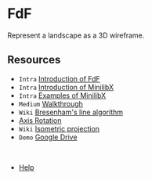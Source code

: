 # FdF
Represent a landscape as a 3D wireframe.

## Resources
- `Intra` [Introduction of FdF](https://elearning.intra.42.fr/notions/23/subnotions/933/videos/1024)
- `Intra` [Introduction of MinilibX](https://elearning.intra.42.fr/notions/266/subnotions/930/videos/1021)
- `Intra` [Examples of MinilibX](https://elearning.intra.42.fr/notions/minilibx/subnotions/mlx-events/videos/minilibx-events)
- `Medium` [Walkthrough](https://medium.com/@alaricsaltzman913/fdf-42-a-detailed-walkthrough-7184cca317fc)
- `Wiki` [Bresenham's line algorithm](https://en.wikipedia.org/wiki/Bresenham%27s_line_algorithm#Algorithm_for_integer_arithmetic)
- [Axis Rotation](https://ww2.mathworks.cn/matlabcentral/answers/123763-how-to-rotate-entire-3d-data-with-x-y-z-values-along-a-particular-axis-say-x-axis)
- `Wiki` [Isometric projection](https://en.wikipedia.org/wiki/Isometric_projection)
- `Demo` [Google Drive](https://drive.google.com/file/d/18nyvWhlfFrl5MYFPbCmYqgHLxpVqhpPM/view?usp=drive_link)

<br>

- [Help](https://github.com/izenynn/fdf/tree/main)
